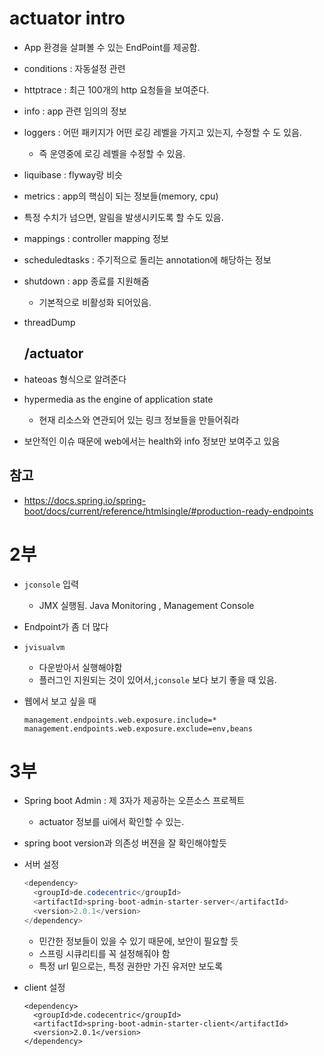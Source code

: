 # actuator intro

- App 환경을 살펴볼 수 있는 EndPoint를 제공함.

- conditions : 자동설정 관련
- httptrace : 최근 100개의 http 요청들을 보여준다.
- info : app 관련 임의의 정보
- loggers : 어떤 패키지가 어떤 로깅 레벨을 가지고 있는지, 수정할 수 도 있음.
  
  - 즉 운영중에 로깅 레벨을 수정할 수 있음.
- liquibase : flyway랑 비슷
- metrics : app의 핵심이 되는 정보들(memory, cpu)
  
- 특정 수치가 넘으면, 알림을 발생시키도록 할 수도 있음.
  
- mappings : controller mapping 정보

- scheduledtasks : 주기적으로 돌리는 annotation에 해당하는 정보

- shutdown : app 종료를 지원해줌

  - 기본적으로 비활성화 되어있음.

- threadDump

  

  ## /actuator

- hateoas 형식으로 알려준다

- hypermedia as the engine of application state
  
  - 현재 리소스와 연관되어 있는 링크 정보들을 만들어줘라

- 보안적인 이슈 때문에 web에서는 health와 info 정보만 보여주고 있음

## 참고

- https://docs.spring.io/spring-boot/docs/current/reference/htmlsingle/#production-ready-endpoints 

# 2부

- `jconsole` 입력

  - JMX 실행됨. Java Monitoring , Management Console

- Endpoint가 좀 더 많다

- `jvisualvm`

  - 다운받아서 실행해야함
  - 플러그인 지원되는 것이 있어서,`jconsole` 보다 보기 좋을 때 있음.

- 웹에서 보고 싶을 때

  ```properties
  management.endpoints.web.exposure.include=*
  management.endpoints.web.exposure.exclude=env,beans
  ```

  



# 3부

- Spring boot Admin : 제 3자가 제공하는 오픈소스 프로젝트

  - actuator 정보를 ui에서 확인할 수 있는.

- spring boot version과 의존성 버젼을 잘 확인해야할듯

- 서버 설정

  ```java
  <dependency>
    <groupId>de.codecentric</groupId>
    <artifactId>spring-boot-admin-starter-server</artifactId>
    <version>2.0.1</version>
  </dependency>
  ```

  - 민간한 정보들이 있을 수 있기 때문에, 보안이 필요할 듯
  - 스프링 시큐리티를 꼭 설정해줘야 함
  - 특정 url 밑으로는, 특정 권한만 가진 유저만 보도록





- client 설정

  ```
  <dependency>
    <groupId>de.codecentric</groupId>
    <artifactId>spring-boot-admin-starter-client</artifactId>
    <version>2.0.1</version>
  </dependency>
  ```

  

